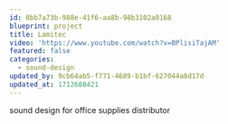 ```yaml
---
id: 0bb7a73b-988e-41f6-aa8b-98b3102a0168
blueprint: project
title: Lamitec
video: 'https://www.youtube.com/watch?v=BPlisiTajAM'
featured: false
categories:
  - sound-design
updated_by: 9cb64ab5-f771-4689-b1bf-627044a8d17d
updated_at: 1712688421
---
```

sound design for office supplies distributor
